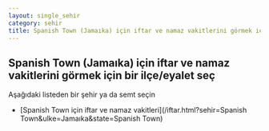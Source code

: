 ```yaml
---
layout: single_sehir
category: sehir
title: Spanish Town (Jamaıka) için iftar ve namaz vakitlerini görmek için bir ilçe/eyalet seç
---
```



## Spanish Town (Jamaıka) için iftar ve namaz vakitlerini görmek için bir ilçe/eyalet seç

Aşağıdaki listeden bir şehir ya da semt seçin


* [Spanish Town için iftar ve namaz vakitleri](/iftar.html?sehir=Spanish Town&ulke=Jamaıka&state=Spanish Town)
